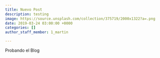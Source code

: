 ```yaml
---
title: Nuevo Post
description: testing
image: https://source.unsplash.com/collection/375719/2000x1322?a=.png
date: 2019-03-24 03:00:00 +0000
categories: []
author_staff_member: 1_martin

---
```

Probando el Blog